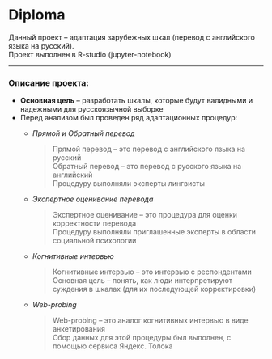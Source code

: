 # Diploma
Данный проект – адаптация зарубежных шкал (перевод с английского языка на русский).   
Проект выполнен в R-studio (jupyter-notebook)

--- 
### Описание проекта:
- **Основная цель** – разработать шкалы, которые будут валидными и надежными для русскоязычной выборке
- Перед анализом был проведен ряд адаптационных процедур:
  - *Прямой и Обратный перевод*  
       >  Прямой перевод – это перевод с английского языка на русский   
          Обратный перевод – это перевод с русского языка на английский   
          Процедуру выполняли эксперты лингвисты
  
  - *Экспертное оценивание перевода*  
       >  Экспертное оценивание – это процедура для оценки корректности перевода     
          Процедуру выполняли приглашенные эксперты в области социальной психологии 
  
  - *Когнитивные интервью*  
       >  Когнитивные интервью – это интервью с респондентами   
          Основная цель – понять, как люди интерпретируют суждения в шкалах (для их последующей корректировки)
  
  - *Web-probing*
      >  Web-probing – это аналог когнитивных интервью в виде анкетирования   
         Cбор данных для этой процедуры был выполнен, с помощью сервиса Яндекс. Толока 
